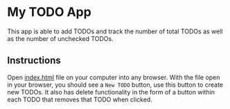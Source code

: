 # My TODO App

This app is able to add TODOs and track the number of total TODOs as 
well as the number of unchecked TODOs.

## Instructions
Open [index.html](/index.html) file on your computer into any browser. 
With the file open in your browser, you should see a `New TODO` button, 
use this button to create new TODOs. It also has delete functionality 
in the form of a button within each TODO that removes that TODO when 
clicked.

